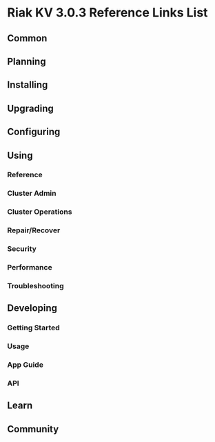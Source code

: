 
# Riak KV 3.0.3 Reference Links List


## Common

[downloads]: {{<baseurl>}}riak/kv/3.0.3/downloads/
[install index]: {{<baseurl>}}riak/kv/3.0.3/setup/installing
[upgrade index]: {{<baseurl>}}riak/kv/3.0.3/upgrading
[plan index]: {{<baseurl>}}riak/kv/3.0.3/planning
[config index]: {{<baseurl>}}riak/kv/3.0.3/using/configuring/
[config reference]: {{<baseurl>}}riak/kv/3.0.3/configuring/reference/
[manage index]: {{<baseurl>}}riak/kv/3.0.3/using/managing
[performance index]: {{<baseurl>}}riak/kv/3.0.3/using/performance
[glossary vnode]: {{<baseurl>}}riak/kv/3.0.3/learn/glossary/#vnode
[contact basho]: https://www.tiot.jp/en/about-us/contact-us/


## Planning

[plan index]: {{<baseurl>}}riak/kv/3.0.3/setup/planning
[plan start]: {{<baseurl>}}riak/kv/3.0.3/setup/planning/start
[plan backend]: {{<baseurl>}}riak/kv/3.0.3/setup/planning/backend
[plan backend bitcask]: {{<baseurl>}}riak/kv/3.0.3/setup/planning/backend/bitcask
[plan backend leveldb]: {{<baseurl>}}riak/kv/3.0.3/setup/planning/backend/leveldb
[plan backend leveled]: {{<baseurl>}}riak/kv/3.0.3/setup/planning/backend/leveled
[plan backend memory]: {{<baseurl>}}riak/kv/3.0.3/setup/planning/backend/memory
[plan backend multi]: {{<baseurl>}}riak/kv/3.0.3/setup/planning/backend/multi
[plan cluster capacity]: {{<baseurl>}}riak/kv/3.0.3/setup/planning/cluster-capacity
[plan bitcask capacity]: {{<baseurl>}}riak/kv/3.0.3/setup/planning/bitcask-capacity-calc
[plan best practices]: {{<baseurl>}}riak/kv/3.0.3/setup/planning/best-practices
[plan future]: {{<baseurl>}}riak/kv/3.0.3/setup/planning/future


## Installing

[install index]: {{<baseurl>}}riak/kv/3.0.3/setup/installing
[install aws]: {{<baseurl>}}riak/kv/3.0.3/setup/installing/amazon-web-services
[install debian & ubuntu]: {{<baseurl>}}riak/kv/3.0.3/setup/installing/debian-ubuntu
[install freebsd]: {{<baseurl>}}riak/kv/3.0.3/setup/installing/freebsd
[install mac osx]: {{<baseurl>}}riak/kv/3.0.3/setup/installing/mac-osx
[install rhel & centos]: {{<baseurl>}}riak/kv/3.0.3/setup/installing/rhel-centos
[install smartos]: {{<baseurl>}}riak/kv/3.0.3/setup/installing/smartos
[install solaris]: {{<baseurl>}}riak/kv/3.0.3/setup/installing/solaris
[install suse]: {{<baseurl>}}riak/kv/3.0.3/setup/installing/suse
[install windows azure]: {{<baseurl>}}riak/kv/3.0.3/setup/installing/windows-azure

[install source index]: {{<baseurl>}}riak/kv/3.0.3/setup/installing/source
[install source erlang]: {{<baseurl>}}riak/kv/3.0.3/setup/installing/source/erlang
[install source jvm]: {{<baseurl>}}riak/kv/3.0.3/setup/installing/source/jvm

[install verify]: {{<baseurl>}}riak/kv/3.0.3/setup/installing/verify


## Upgrading

[upgrade index]: {{<baseurl>}}riak/kv/3.0.3/setup/upgrading
[upgrade checklist]: {{<baseurl>}}riak/kv/3.0.3/setup/upgrading/checklist
[upgrade version]: {{<baseurl>}}riak/kv/3.0.3/setup/upgrading/version
[upgrade cluster]: {{<baseurl>}}riak/kv/3.0.3/setup/upgrading/cluster
[upgrade mdc]: {{<baseurl>}}riak/kv/3.0.3/setup/upgrading/multi-datacenter
[upgrade downgrade]: {{<baseurl>}}riak/kv/3.0.3/setup/downgrade


## Configuring

[config index]: {{<baseurl>}}riak/kv/3.0.3/configuring
[config basic]: {{<baseurl>}}riak/kv/3.0.3/configuring/basic
[config backend]: {{<baseurl>}}riak/kv/3.0.3/configuring/backend
[config manage]: {{<baseurl>}}riak/kv/3.0.3/configuring/managing
[config reference]: {{<baseurl>}}riak/kv/3.0.3/configuring/reference/
[config strong consistency]: {{<baseurl>}}riak/kv/3.0.3/configuring/strong-consistency
[config load balance]: {{<baseurl>}}riak/kv/3.0.3/configuring/load-balancing-proxy
[config mapreduce]: {{<baseurl>}}riak/kv/3.0.3/configuring/mapreduce
[config search]: {{<baseurl>}}riak/kv/3.0.3/configuring/search/

[config v3 mdc]: {{<baseurl>}}riak/kv/3.0.3/configuring/v3-multi-datacenter
[config v3 nat]: {{<baseurl>}}riak/kv/3.0.3/configuring/v3-multi-datacenter/nat
[config v3 quickstart]: {{<baseurl>}}riak/kv/3.0.3/configuring/v3-multi-datacenter/quick-start
[config v3 ssl]: {{<baseurl>}}riak/kv/3.0.3/configuring/v3-multi-datacenter/ssl

[config v2 mdc]: {{<baseurl>}}riak/kv/3.0.3/configuring/v2-multi-datacenter
[config v2 nat]: {{<baseurl>}}riak/kv/3.0.3/configuring/v2-multi-datacenter/nat
[config v2 quickstart]: {{<baseurl>}}riak/kv/3.0.3/configuring/v2-multi-datacenter/quick-start
[config v2 ssl]: {{<baseurl>}}riak/kv/3.0.3/configuring/v2-multi-datacenter/ssl



## Using

[use index]: {{<baseurl>}}riak/kv/3.0.3/using/
[use admin commands]: {{<baseurl>}}riak/kv/3.0.3/using/cluster-admin-commands
[use running cluster]: {{<baseurl>}}riak/kv/3.0.3/using/running-a-cluster

### Reference

[use ref custom code]: {{<baseurl>}}riak/kv/3.0.3/using/reference/custom-code
[use ref handoff]: {{<baseurl>}}riak/kv/3.0.3/using/reference/handoff
[use ref monitoring]: {{<baseurl>}}riak/kv/3.0.3/using/reference/statistics-monitoring
[use ref search]: {{<baseurl>}}riak/kv/3.0.3/using/reference/search
[use ref 2i]: {{<baseurl>}}riak/kv/3.0.3/using/reference/secondary-indexes
[use ref snmp]: {{<baseurl>}}riak/kv/3.0.3/using/reference/snmp
[use ref strong consistency]: {{<baseurl>}}riak/kv/3.0.3/using/reference/strong-consistency
[use ref jmx]: {{<baseurl>}}riak/kv/3.0.3/using/reference/jmx
[use ref obj del]: {{<baseurl>}}riak/kv/3.0.3/using/reference/object-deletion/
[use ref v3 mdc]: {{<baseurl>}}riak/kv/3.0.3/using/reference/v3-multi-datacenter
[use ref v2 mdc]: {{<baseurl>}}riak/kv/3.0.3/using/reference/v2-multi-datacenter

### Cluster Admin

[use admin index]: {{<baseurl>}}riak/kv/3.0.3/using/admin/
[use admin commands]: {{<baseurl>}}riak/kv/3.0.3/using/admin/commands/
[use admin riak cli]: {{<baseurl>}}riak/kv/3.0.3/using/admin/riak-cli/
[use admin riak-admin]: {{<baseurl>}}riak/kv/3.0.3/using/admin/riak-admin/
[use admin riak control]: {{<baseurl>}}riak/kv/3.0.3/using/admin/riak-control/

### Cluster Operations

[cluster ops add remove node]: {{<baseurl>}}riak/kv/3.0.3/using/cluster-operations/adding-removing-nodes
[cluster ops inspect node]: {{<baseurl>}}riak/kv/3.0.3/using/cluster-operations/inspecting-node
[cluster ops change info]: {{<baseurl>}}riak/kv/3.0.3/using/cluster-operations/changing-cluster-info
[cluster ops load balance]: {{<baseurl>}}riak/kv/3.0.3/configuring/load-balancing-proxy
[cluster ops bucket types]: {{<baseurl>}}riak/kv/3.0.3/using/cluster-operations/bucket-types
[cluster ops handoff]: {{<baseurl>}}riak/kv/3.0.3/using/cluster-operations/handoff
[cluster ops log]: {{<baseurl>}}riak/kv/3.0.3/using/cluster-operations/logging
[cluster ops obj del]: {{<baseurl>}}riak/kv/3.0.3/using/reference/object-deletion
[cluster ops backup]: {{<baseurl>}}riak/kv/3.0.3/using/cluster-operations/backing-up
[cluster ops mdc]: {{<baseurl>}}riak/kv/3.0.3/using/cluster-operations/v3-multi-datacenter
[cluster ops strong consistency]: {{<baseurl>}}riak/kv/3.0.3/using/cluster-operations/strong-consistency
[cluster ops 2i]: {{<baseurl>}}riak/kv/3.0.3/using/reference/secondary-indexes
[cluster ops v3 mdc]: {{<baseurl>}}riak/kv/3.0.3/using/cluster-operations/v3-multi-datacenter
[cluster ops v2 mdc]: {{<baseurl>}}riak/kv/3.0.3/using/cluster-operations/v2-multi-datacenter

### Repair/Recover

[repair recover index]: {{<baseurl>}}riak/kv/3.0.3/using/repair-recovery
[repair recover index]: {{<baseurl>}}riak/kv/3.0.3/using/repair-recovery/failure-recovery/

### Security

[security index]: {{<baseurl>}}riak/kv/3.0.3/using/security/
[security basics]: {{<baseurl>}}riak/kv/3.0.3/using/security/basics
[security managing]: {{<baseurl>}}riak/kv/3.0.3/using/security/managing-sources/

### Performance

[perf index]: {{<baseurl>}}riak/kv/3.0.3/using/performance/
[perf benchmark]: {{<baseurl>}}riak/kv/3.0.3/using/performance/benchmarking
[perf open files]: {{<baseurl>}}riak/kv/3.0.3/using/performance/open-files-limit/
[perf erlang]: {{<baseurl>}}riak/kv/3.0.3/using/performance/erlang
[perf aws]: {{<baseurl>}}riak/kv/3.0.3/using/performance/amazon-web-services
[perf latency checklist]: {{<baseurl>}}riak/kv/3.0.3/using/performance/latency-reduction

### Troubleshooting

[troubleshoot http]: {{<baseurl>}}riak/kv/3.0.3/using/troubleshooting/http-204


## Developing

[dev index]: {{<baseurl>}}riak/kv/3.0.3/developing
[dev client libraries]: {{<baseurl>}}riak/kv/3.0.3/developing/client-libraries
[dev data model]: {{<baseurl>}}riak/kv/3.0.3/developing/data-modeling
[dev data types]: {{<baseurl>}}riak/kv/3.0.3/developing/data-types
[dev kv model]: {{<baseurl>}}riak/kv/3.0.3/developing/key-value-modeling

### Getting Started

[getting started]: {{<baseurl>}}riak/kv/3.0.3/developing/getting-started
[getting started java]: {{<baseurl>}}riak/kv/3.0.3/developing/getting-started/java
[getting started ruby]: {{<baseurl>}}riak/kv/3.0.3/developing/getting-started/ruby
[getting started python]: {{<baseurl>}}riak/kv/3.0.3/developing/getting-started/python
[getting started php]: {{<baseurl>}}riak/kv/3.0.3/developing/getting-started/php
[getting started csharp]: {{<baseurl>}}riak/kv/3.0.3/developing/getting-started/csharp
[getting started nodejs]: {{<baseurl>}}riak/kv/3.0.3/developing/getting-started/nodejs
[getting started erlang]: {{<baseurl>}}riak/kv/3.0.3/developing/getting-started/erlang
[getting started golang]: {{<baseurl>}}riak/kv/3.0.3/developing/getting-started/golang

[obj model java]: {{<baseurl>}}riak/kv/3.0.3/developing/getting-started/java/object-modeling
[obj model ruby]: {{<baseurl>}}riak/kv/3.0.3/developing/getting-started/ruby/object-modeling
[obj model python]: {{<baseurl>}}riak/kv/3.0.3/developing/getting-started/python/object-modeling
[obj model csharp]: {{<baseurl>}}riak/kv/3.0.3/developing/getting-started/csharp/object-modeling
[obj model nodejs]: {{<baseurl>}}riak/kv/3.0.3/developing/getting-started/nodejs/object-modeling
[obj model erlang]: {{<baseurl>}}riak/kv/3.0.3/developing/getting-started/erlang/object-modeling
[obj model golang]: {{<baseurl>}}riak/kv/3.0.3/developing/getting-started/golang/object-modeling

### Usage

[usage index]: {{<baseurl>}}riak/kv/3.0.3/developing/usage
[usage bucket types]: {{<baseurl>}}riak/kv/3.0.3/developing/usage/bucket-types
[usage commit hooks]: {{<baseurl>}}riak/kv/3.0.3/developing/usage/commit-hooks
[usage conflict resolution]: {{<baseurl>}}riak/kv/3.0.3/developing/usage/conflict-resolution
[usage content types]: {{<baseurl>}}riak/kv/3.0.3/developing/usage/content-types
[usage create objects]: {{<baseurl>}}riak/kv/3.0.3/developing/usage/creating-objects
[usage custom extractors]: {{<baseurl>}}riak/kv/3.0.3/developing/usage/custom-extractors
[usage delete objects]: {{<baseurl>}}riak/kv/3.0.3/developing/usage/deleting-objects
[usage mapreduce]: {{<baseurl>}}riak/kv/3.0.3/developing/usage/mapreduce
[usage search]: {{<baseurl>}}riak/kv/3.0.3/developing/usage/search
[usage search schema]: {{<baseurl>}}riak/kv/3.0.3/developing/usage/search-schemas
[usage search data types]: {{<baseurl>}}riak/kv/3.0.3/developing/usage/searching-data-types
[usage 2i]: {{<baseurl>}}riak/kv/3.0.3/developing/usage/secondary-indexes
[usage update objects]: {{<baseurl>}}riak/kv/3.0.3/developing/usage/updating-objects

### App Guide

[apps mapreduce]: {{<baseurl>}}riak/kv/3.0.3/developing/app-guide/advanced-mapreduce
[apps replication properties]: {{<baseurl>}}riak/kv/3.0.3/developing/app-guide/replication-properties
[apps strong consistency]: {{<baseurl>}}riak/kv/3.0.3/developing/app-guide/strong-consistency

### API

[dev api backend]: {{<baseurl>}}riak/kv/3.0.3/developing/api/backend
[dev api http]: {{<baseurl>}}riak/kv/3.0.3/developing/api/http
[dev api http status]: {{<baseurl>}}riak/kv/3.0.3/developing/api/http/status
[dev api pbc]: {{<baseurl>}}riak/kv/3.0.3/developing/api/protocol-buffers/


## Learn

[learn new nosql]: {{<baseurl>}}riak/kv/learn/new-to-nosql
[learn use cases]: {{<baseurl>}}riak/kv/learn/use-cases
[learn why riak]: {{<baseurl>}}riak/kv/learn/why-riak-kv

[glossary]: {{<baseurl>}}riak/kv/3.0.3/learn/glossary/
[glossary aae]: {{<baseurl>}}riak/kv/3.0.3/learn/glossary/#active-anti-entropy-aae
[glossary read rep]: {{<baseurl>}}riak/kv/3.0.3/learn/glossary/#read-repair
[glossary vnode]: {{<baseurl>}}riak/kv/3.0.3/learn/glossary/#vnode

[concept aae]: {{<baseurl>}}riak/kv/3.0.3/learn/concepts/active-anti-entropy/
[concept buckets]: {{<baseurl>}}riak/kv/3.0.3/learn/concepts/buckets
[concept cap neg]: {{<baseurl>}}riak/kv/3.0.3/learn/concepts/capability-negotiation
[concept causal context]: {{<baseurl>}}riak/kv/3.0.3/learn/concepts/causal-context
[concept clusters]: {{<baseurl>}}riak/kv/3.0.3/learn/concepts/clusters/
[concept crdts]: {{<baseurl>}}riak/kv/3.0.3/learn/concepts/crdts
[concept eventual consistency]: {{<baseurl>}}riak/kv/3.0.3/learn/concepts/eventual-consistency
[concept keys objects]: {{<baseurl>}}riak/kv/3.0.3/learn/concepts/keys-and-objects
[concept replication]: {{<baseurl>}}riak/kv/3.0.3/learn/concepts/replication
[concept strong consistency]: {{<baseurl>}}riak/kv/3.0.3/using/reference/strong-consistency
[concept vnodes]: {{<baseurl>}}riak/kv/3.0.3/learn/concepts/vnodes



## Community

[community]: {{<baseurl>}}community
[community projects]: {{<baseurl>}}community/projects
[reporting bugs]: {{<baseurl>}}community/reporting-bugs
[taishi]: {{<baseurl>}}community/taishi






